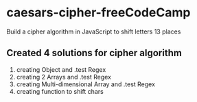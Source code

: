 # caesars-cipher-freeCodeCamp
Build a cipher algorithm in JavaScript to shift letters 13 places  

## Created 4 solutions for cipher algorithm  

1. creating Object and .test Regex
2. creating 2 Arrays and .test Regex
3. creating Multi-dimensional Array and .test Regex
4. creating function to shift chars
